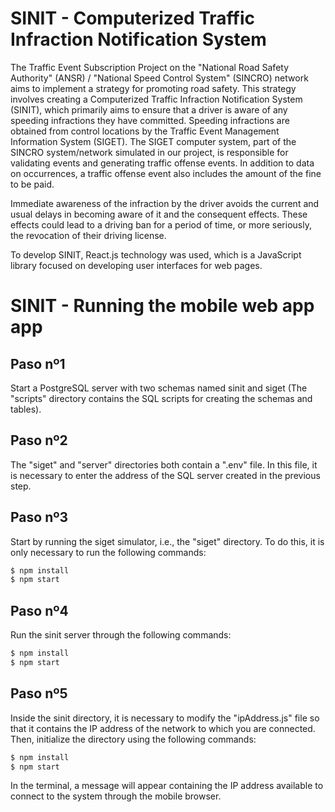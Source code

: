 # SINIT - Computerized Traffic Infraction Notification System

The Traffic Event Subscription Project on the "National Road Safety Authority" (ANSR) / "National Speed Control System" (SINCRO) network aims to implement a strategy for promoting road safety. This strategy involves creating a Computerized Traffic Infraction Notification System (SINIT), which primarily aims to ensure that a driver is aware of any speeding infractions they have committed. Speeding infractions are obtained from control locations by the Traffic Event Management Information System (SIGET). The SIGET computer system, part of the SINCRO system/network simulated in our project, is responsible for validating events and generating traffic offense events. In addition to data on occurrences, a traffic offense event also includes the amount of the fine to be paid.

Immediate awareness of the infraction by the driver avoids the current and usual delays in becoming aware of it and the consequent effects. These effects could lead to a driving ban for a period of time, or more seriously, the revocation of their driving license.

To develop SINIT, React.js technology was used, which is a JavaScript library focused on developing user interfaces for web pages.


# SINIT - Running the mobile web app app

## Paso nº1

Start a PostgreSQL server with two schemas named sinit and siget (The "scripts" directory contains the SQL scripts for creating the schemas and tables).

## Paso nº2

The "siget" and "server" directories both contain a ".env" file. In this file, it is necessary to enter the address of the SQL server created in the previous step.

## Paso nº3

Start by running the siget simulator, i.e., the "siget" directory. To do this, it is only necessary to run the following commands:

```sh
$ npm install
$ npm start
```

## Paso nº4

Run the sinit server through the following commands:

```sh
$ npm install
$ npm start
```

## Paso nº5

Inside the sinit directory, it is necessary to modify the "ipAddress.js" file so that it contains the IP address of the network to which you are connected. Then, initialize the directory using the following commands:

```sh
$ npm install
$ npm start
```

In the terminal, a message will appear containing the IP address available to connect to the system through the mobile browser.
